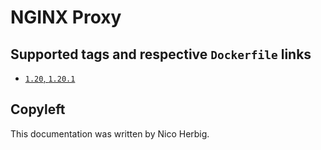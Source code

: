 # NGINX Proxy

## Supported tags and respective `Dockerfile` links

 * [`1.20`, `1.20.1`](https://github.com/nicoherbigio/docker-nginx-nginx-proxy/blob/master/1.20/debian/default/Dockerfile)

## Copyleft

This documentation was written by Nico Herbig.
